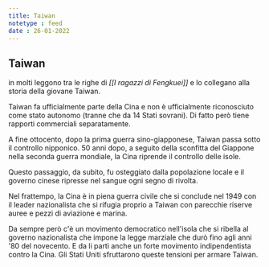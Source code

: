 ```yaml
---
title: Taiwan
notetype : feed
date : 26-01-2022
---
```


## Taiwan

in molti leggono tra le righe di _[[I ragazzi di Fengkuei]]_ e lo collegano alla storia della giovane Taiwan.

Taiwan fa ufficialmente parte della Cina e non è ufficialmente riconosciuto come stato autonomo (tranne che da 14 Stati sovrani). Di fatto però tiene rapporti commerciali separatamente.

A fine ottocento, dopo la prima guerra sino-giapponese, Taiwan passa sotto il controllo nipponico.
50 anni dopo, a seguito della sconfitta del Giappone nella seconda guerra mondiale, la Cina riprende il controllo delle isole.

Questo passaggio, da subito, fu osteggiato dalla popolazione locale e il governo cinese ripresse nel sangue ogni segno di rivolta.

Nel frattempo, la Cina è in piena guerra civile che si conclude nel 1949 con il leader nazionalista che si rifugia proprio a Taiwan con parecchie riserve auree e pezzi di aviazione e marina.

Da sempre però c'è un movimento democratico nell'isola che si ribella al governo nazionalista che impone la legge marziale che durò fino agli anni '80 del novecento. E da li partì anche un forte movimento indipendentista contro la Cina. Gli Stati Uniti sfruttarono queste tensioni per armare Taiwan.